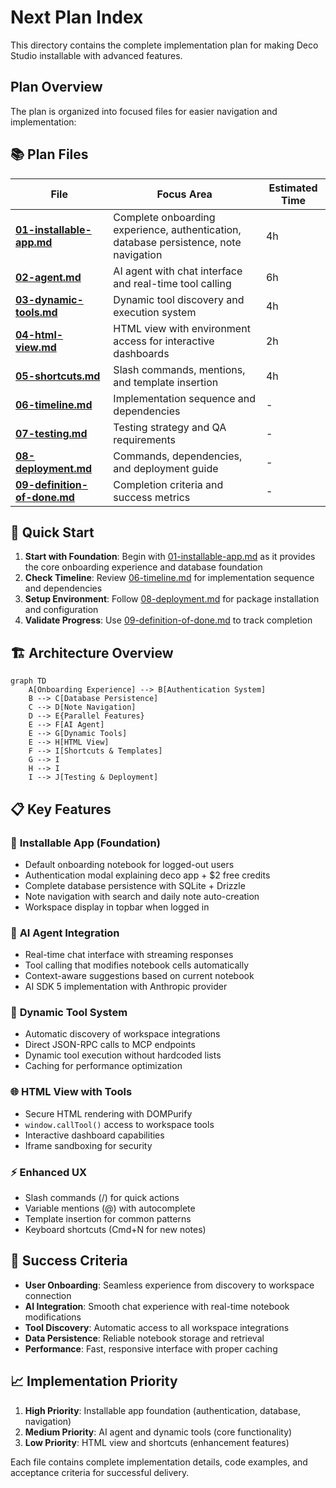 # Next Plan Index

This directory contains the complete implementation plan for making Deco Studio installable with advanced features.

## Plan Overview

The plan is organized into focused files for easier navigation and implementation:

## 📚 Plan Files

| File | Focus Area | Estimated Time |
|------|------------|----------------|
| **[01-installable-app.md](./01-installable-app.md)** | Complete onboarding experience, authentication, database persistence, note navigation | 4h |
| **[02-agent.md](./02-agent.md)** | AI agent with chat interface and real-time tool calling | 6h |
| **[03-dynamic-tools.md](./03-dynamic-tools.md)** | Dynamic tool discovery and execution system | 4h |
| **[04-html-view.md](./04-html-view.md)** | HTML view with environment access for interactive dashboards | 2h |
| **[05-shortcuts.md](./05-shortcuts.md)** | Slash commands, mentions, and template insertion | 4h |
| **[06-timeline.md](./06-timeline.md)** | Implementation sequence and dependencies | - |
| **[07-testing.md](./07-testing.md)** | Testing strategy and QA requirements | - |
| **[08-deployment.md](./08-deployment.md)** | Commands, dependencies, and deployment guide | - |
| **[09-definition-of-done.md](./09-definition-of-done.md)** | Completion criteria and success metrics | - |

## 🎯 Quick Start

1. **Start with Foundation**: Begin with [01-installable-app.md](./01-installable-app.md) as it provides the core onboarding experience and database foundation
2. **Check Timeline**: Review [06-timeline.md](./06-timeline.md) for implementation sequence and dependencies
3. **Setup Environment**: Follow [08-deployment.md](./08-deployment.md) for package installation and configuration
4. **Validate Progress**: Use [09-definition-of-done.md](./09-definition-of-done.md) to track completion

## 🏗️ Architecture Overview

```mermaid
graph TD
    A[Onboarding Experience] --> B[Authentication System]
    B --> C[Database Persistence]
    C --> D[Note Navigation]
    D --> E{Parallel Features}
    E --> F[AI Agent]
    E --> G[Dynamic Tools]
    E --> H[HTML View]
    F --> I[Shortcuts & Templates]
    G --> I
    H --> I
    I --> J[Testing & Deployment]
```

## 📋 Key Features

### 🚀 **Installable App (Foundation)**
- Default onboarding notebook for logged-out users
- Authentication modal explaining deco app + $2 free credits
- Complete database persistence with SQLite + Drizzle
- Note navigation with search and daily note auto-creation
- Workspace display in topbar when logged in

### 🤖 **AI Agent Integration**
- Real-time chat interface with streaming responses
- Tool calling that modifies notebook cells automatically
- Context-aware suggestions based on current notebook
- AI SDK 5 implementation with Anthropic provider

### 🔧 **Dynamic Tool System**
- Automatic discovery of workspace integrations
- Direct JSON-RPC calls to MCP endpoints
- Dynamic tool execution without hardcoded lists
- Caching for performance optimization

### 🌐 **HTML View with Tools**
- Secure HTML rendering with DOMPurify
- `window.callTool()` access to workspace tools
- Interactive dashboard capabilities
- Iframe sandboxing for security

### ⚡ **Enhanced UX**
- Slash commands (/) for quick actions
- Variable mentions (@) with autocomplete
- Template insertion for common patterns
- Keyboard shortcuts (Cmd+N for new notes)

## 🎯 Success Criteria

- **User Onboarding**: Seamless experience from discovery to workspace connection
- **AI Integration**: Smooth chat experience with real-time notebook modifications
- **Tool Discovery**: Automatic access to all workspace integrations
- **Data Persistence**: Reliable notebook storage and retrieval
- **Performance**: Fast, responsive interface with proper caching

## 📈 Implementation Priority

1. **High Priority**: Installable app foundation (authentication, database, navigation)
2. **Medium Priority**: AI agent and dynamic tools (core functionality)
3. **Low Priority**: HTML view and shortcuts (enhancement features)

Each file contains complete implementation details, code examples, and acceptance criteria for successful delivery.
